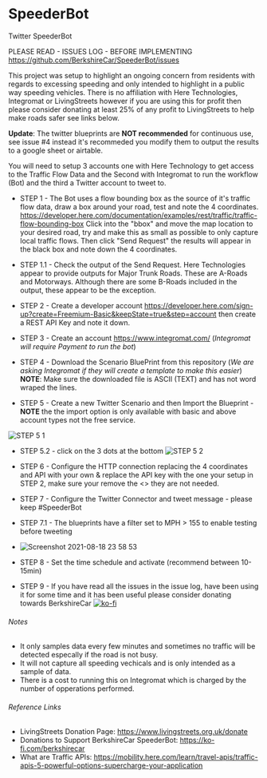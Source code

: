 # SpeederBot
Twitter SpeederBot 

PLEASE READ - ISSUES LOG - BEFORE IMPLEMENTING https://github.com/BerkshireCar/SpeederBot/issues

This project was setup to highlight an ongoing concern from residents with regards to excessing speeding and only intended to highlight in a public way speeding vehicles. There is no affiliation with Here Technologies, Integromat or LivingStreets however if you are using this for profit then please consider donating at least 25% of any profit to LivingStreets to help make roads safer see links below.

**Update**: The twitter blueprints are **NOT recommended** for continuous use, see issue #4 instead it's recommeded you modify them to output the results to a google sheet or airtable.

You will need to setup 3 accounts one with Here Technology to get access to the Traffic Flow Data and the Second with Integromat to run the workflow (Bot) and the third a Twitter account to tweet to.

* STEP 1 -
The Bot uses a flow bounding box as the source of it's traffic flow data, draw a box around your road, test and note the 4 coordinates. https://developer.here.com/documentation/examples/rest/traffic/traffic-flow-bounding-box
Click into the "bbox" and move the map location to your desired road, try and make this as small as possible to only capture local traffic flows. Then click "Send Request" the results will appear in the black box and note down the 4 coordinates.

* STEP 1.1 -
Check the output of the Send Request. Here Technologies appear to provide outputs for Major Trunk Roads. These are A-Roads and Motorways. Although there are some B-Roads included in the output, these appear to be the exception.

* STEP 2 -
Create a developer account https://developer.here.com/sign-up?create=Freemium-Basic&keepState=true&step=account then create a REST API Key and note it down.

* STEP 3 -
Create an account https://www.integromat.com/ (*Integromat will require Payment to run the bot*)

* STEP 4 -
Download the Scenario BluePrint from this repository (*We are asking Integromat if they will create a template to make this easier*) **NOTE**: Make sure the downloaded file is ASCII (TEXT) and has not word wraped the lines.

* STEP 5 -
Create a new Twitter Scenario and then Import the Blueprint - **NOTE** the the import option is only available with basic and above account types not the free service.

![STEP 5 1](https://user-images.githubusercontent.com/74529369/129582492-4e2a9085-f7a1-4bad-be47-da4a7feeaa26.png)  
* STEP 5.2 - click on the 3 dots at the bottom  ![STEP 5 2](https://user-images.githubusercontent.com/74529369/129582523-a56909b6-b6bf-4b0b-b358-e93c124390de.png)

* STEP 6 -
Configure the HTTP connection replacing the 4 coordinates and API with your own & replace the API key with the one your setup in STEP 2, make sure your remove the <> they are not needed.

* STEP 7 -
Configure the Twitter Connector and tweet message - please keep #SpeederBot

* STEP 7.1 - The blueprints have a filter set to MPH > 155 to enable testing before tweeting
* ![Screenshot 2021-08-18 23 58 53](https://user-images.githubusercontent.com/74529369/129982873-ed33e998-eee1-4e90-9d88-cd5d972977e6.png)

* STEP 8 - 
Set the time schedule and activate (recommend between 10-15min) 

* STEP 9 - 
If you have read all the issues in the issue log, have been using it for some time and it has been useful please consider donating towards BerkshireCar [![ko-fi](https://www.ko-fi.com/img/githubbutton_sm.svg)](https://ko-fi.com/P5P32P98C)

###### Notes
* It only samples data every few minutes and sometimes no traffic will be detected especally if the road is not busy.
* It will not capture all speeding vechicals and is only intended as a sample of data.
* There is a cost to running this on Integromat which is charged by the number of opperations performed.

###### Reference Links
* LivingStreets Donation Page: https://www.livingstreets.org.uk/donate
* Donations to Support BerkshireCar SpeederBot: https://ko-fi.com/berkshirecar 
* What are Traffic APIs: https://mobility.here.com/learn/travel-apis/traffic-apis-5-powerful-options-supercharge-your-application
